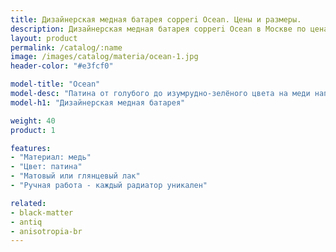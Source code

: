 ```yaml
---
title: Дизайнерская медная батарея copperi Ocean. Цены и размеры.
description: Дизайнерская медная батарея copperi Ocean в Москве по ценам производителя.
layout: product
permalink: /catalog/:name
image: /images/catalog/materia/ocean-1.jpg
header-color: "#e3fcf0"

model-title: "Ocean"
model-desc: "Патина от голубого до изумрудно-зелёного цвета на меди напоминает берег океана с песчаным пляжем. Пара штрихов акриловой краски дополняют картину, а полимерный лак защищает её от механических воздействий и изменения цвета."
model-h1: "Дизайнерская медная батарея"

weight: 40
product: 1

features:
- "Материал: медь"
- "Цвет: патина"
- "Матовый или глянцевый лак"
- "Ручная работа - каждый радиатор уникален"

related:
- black-matter
- antiq
- anisotropia-br
---
```

